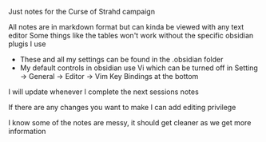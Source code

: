 Just notes for the Curse of Strahd campaign

All notes are in markdown format but can kinda be viewed with any text editor
Some things like the tables won't work without the specific obsidian plugis I use
- These and all my settings can be found in the .obsidian folder
- My default controls in obsidian use Vi which can be turned off in Setting -> General -> Editor -> Vim Key Bindings at the bottom

I will update whenever I complete the next sessions notes

If there are any changes you want to make I can add editing privilege

I know some of the notes are messy, it should get cleaner as we get more information
